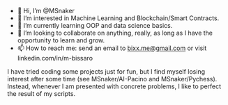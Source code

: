 - 👋 Hi, I’m @MSnaker
- 👀 I’m interested in Machine Learning and Blockchain/Smart Contracts.
- 🌱 I’m currently learning OOP and data science basics.
- 💞️ I’m looking to collaborate on anything, really, as long as I have the opportunity to learn and grow.
- 📫 How to reach me: send an email to bixx.me@gmail.com or visit linkedin.com/in/m-bissaro

I have tried coding some projects just for fun, but I find myself losing interest after some time (see MSnaker/AI-Pacino and MSnaker/Pychess).
Instead, whenever I am presented with concrete problems, I like to perfect the result of my scripts.

<!---
MSnaker/MSnaker is a ✨ special ✨ repository because its `README.md` (this file) appears on your GitHub profile.
You can click the Preview link to take a look at your changes.
--->
